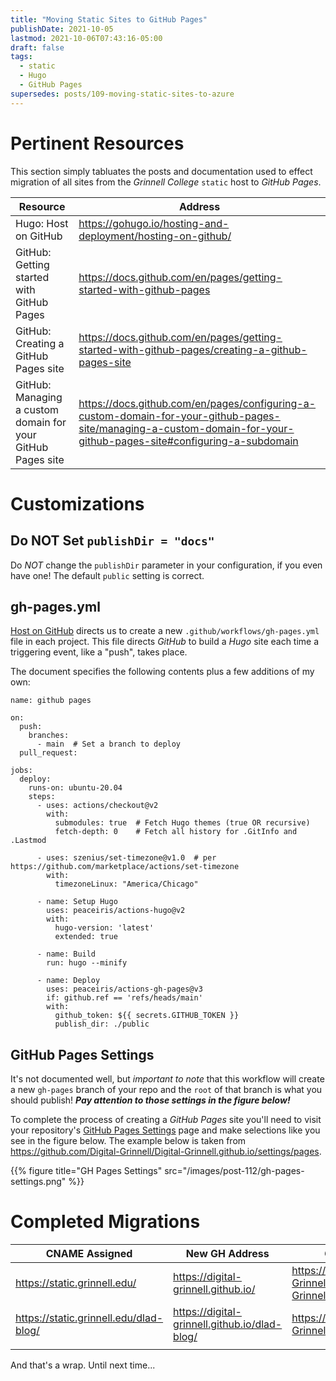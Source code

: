 ```yaml
---
title: "Moving Static Sites to GitHub Pages"
publishDate: 2021-10-05
lastmod: 2021-10-06T07:43:16-05:00
draft: false
tags:
  - static
  - Hugo
  - GitHub Pages
supersedes: posts/109-moving-static-sites-to-azure
---
```


# Pertinent Resources

This section simply tabluates the posts and documentation used to effect migration of all sites from the _Grinnell College_ `static` host to _GitHub Pages_.

| Resource | Address |
| ---      | ---     |
| Hugo: Host on GitHub | https://gohugo.io/hosting-and-deployment/hosting-on-github/ |
| GitHub: Getting started with GitHub Pages | https://docs.github.com/en/pages/getting-started-with-github-pages |
| GitHub: Creating a GitHub Pages site | https://docs.github.com/en/pages/getting-started-with-github-pages/creating-a-github-pages-site |
| GitHub: Managing a custom domain for your GitHub Pages site | https://docs.github.com/en/pages/configuring-a-custom-domain-for-your-github-pages-site/managing-a-custom-domain-for-your-github-pages-site#configuring-a-subdomain |

# Customizations

## Do NOT Set `publishDir = "docs"`

Do *NOT* change the `publishDir` parameter in your configuration, if you even have one!  The default `public` setting is correct.

## gh-pages.yml

[Host on GitHub](https://gohugo.io/hosting-and-deployment/hosting-on-github/) directs us to create a new `.github/workflows/gh-pages.yml` file in each project.  This file directs _GitHub_ to build a _Hugo_ site each time a triggering event, like a "push", takes place.

The document specifies the following contents plus a few additions of my own:

```
name: github pages

on:
  push:
    branches:
      - main  # Set a branch to deploy
  pull_request:

jobs:
  deploy:
    runs-on: ubuntu-20.04
    steps:
      - uses: actions/checkout@v2
        with:
          submodules: true  # Fetch Hugo themes (true OR recursive)
          fetch-depth: 0    # Fetch all history for .GitInfo and .Lastmod

      - uses: szenius/set-timezone@v1.0  # per https://github.com/marketplace/actions/set-timezone
        with:
          timezoneLinux: "America/Chicago"

      - name: Setup Hugo
        uses: peaceiris/actions-hugo@v2
        with:
          hugo-version: 'latest'
          extended: true

      - name: Build
        run: hugo --minify

      - name: Deploy
        uses: peaceiris/actions-gh-pages@v3
        if: github.ref == 'refs/heads/main'
        with:
          github_token: ${{ secrets.GITHUB_TOKEN }}
          publish_dir: ./public
```

## GitHub Pages Settings

It's not documented well, but *important to note* that this workflow will create a new `gh-pages` branch of your repo and the `root` of that branch is what you should publish! _**Pay attention to those settings in the figure below!**_

To complete the process of creating a _GitHub Pages_ site you'll need to visit your repository's [GitHub Pages Settings](https://github.com/Digital-Grinnell/Digital-Grinnell.github.io/settings/pages) page and make selections like you see in the figure below.  The example below is taken from https://github.com/Digital-Grinnell/Digital-Grinnell.github.io/settings/pages.

{{% figure title="GH Pages Settings" src="/images/post-112/gh-pages-settings.png" %}}

# Completed Migrations

| CNAME Assigned               | New GH Address                      | GitHub Repo   | Old Address |
| ---                          | ---                                 | ---           | ---         |
| https://static.grinnell.edu/ | https://digital-grinnell.github.io/ | https://github.com/Digital-Grinnell/Digital-Grinnell.github.io | https://static.grinnell.edu |
| https://static.grinnell.edu/dlad-blog/ | https://digital-grinnell.github.io/dlad-blog/ | https://github.com/Digital-Grinnell/dlad-blog | https://static.grinnell.edu/blogs-McFateM |
|   |   |   |   |


And that's a wrap. Until next time...
